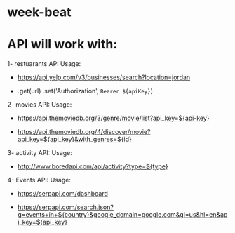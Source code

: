 # week-beat


# API will work with:

1- restuarants API 
Usage:
- https://api.yelp.com/v3/businesses/search?location=jordan

- .get(url)
  .set('Authorization', `Bearer ${apiKey}`)
  
2- movies API:
Usage:
- https://api.themoviedb.org/3/genre/movie/list?api_key=${api-key}

- https://api.themoviedb.org/4/discover/movie?api_key=${api_key}&with_genres=${id}

3- activity API:
Usage:
- http://www.boredapi.com/api/activity?type=${type}

4-  Events API:
Usage:
- https://serpapi.com/dashboard

- https://serpapi.com/search.json?q=events+in+${country}&google_domain=google.com&gl=us&hl=en&api_key=${api_key}

